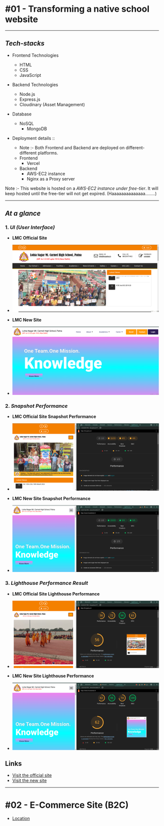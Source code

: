 # #01 - Transforming a native school website

---

## **_Tech-stacks_**

- Frontend Technologies

  - HTML
  - CSS
  - JavaScript

- Backend Technologies
  - Node.js
  - Express.js
  - Cloudinary (Asset Management)
- Database

  - NoSQL
    - MongoDB

- Deployment details ::
  - Note :- Both Frontend and Backend are deployed on different-different platforms.
  - Frontend
    - Vercel
  - Backend
    - AWS-EC2 instance
    - Nginx as a Proxy server

Note :- This website is hosted on a _AWS-EC2 instance under free-tier_. It will keep hosted until the free-tier will not get expired. (Haaaaaaaaaaaaaa........)

---

## **_At a glance_**

### 1. **_UI (User Interface)_**

- **LMC Official Site**
- ![LMC Official Site](./lmcOfficialSite.png)

- **LMC New Site**
- ![LMC New Site](./lmcNewSite.png)

### 2. **_Snapshot Performance_**

- **LMC Official Site Snapshot Performance**
- ![LMC Official Site Snapshot Performance](./officialSiteSnapshotPerformanceChartTwo.png)

- **LMC New Site Snapshot Performance**
- ![LMC New Site Snapshot Performance](./newSiteSnapshotPerformanceChartTwo.png)

### 3. **_Lighthouse Performance Result_**

- **LMC Official Site Lighthouse Performance**
- ![LMC Official Site Lighthouse Performance](./officialSiteLighthousePerformanceChartOne.png)

- **LMC New Site Lighthouse Performance**
- ![LMC New Site Lighthouse Performance](./newSiteLighthousePerformanceChartOne.png)

## Links

- <a href="https://lmcpatna.in/" target="_blank">Visit the official site</a>
- <a href="https://www.lmceduhub.in/" target="_blank">Visit the new site</a>

---

# #02 - E-Commerce Site (B2C)

- [Location](https://github.com/laxmankrishnamurti/E-Commerce-Site)
